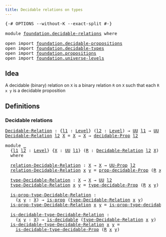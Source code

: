 ```yaml
---
title: Decidable relations on types
---
```


<pre class="Agda"><a id="54" class="Symbol">{-#</a> <a id="58" class="Keyword">OPTIONS</a> <a id="66" class="Pragma">--without-K</a> <a id="78" class="Pragma">--exact-split</a> <a id="92" class="Symbol">#-}</a>

<a id="97" class="Keyword">module</a> <a id="104" href="foundation.decidable-relations.html" class="Module">foundation.decidable-relations</a> <a id="135" class="Keyword">where</a>

<a id="142" class="Keyword">open</a> <a id="147" class="Keyword">import</a> <a id="154" href="foundation.decidable-propositions.html" class="Module">foundation.decidable-propositions</a>
<a id="188" class="Keyword">open</a> <a id="193" class="Keyword">import</a> <a id="200" href="foundation.decidable-types.html" class="Module">foundation.decidable-types</a>
<a id="227" class="Keyword">open</a> <a id="232" class="Keyword">import</a> <a id="239" href="foundation.propositions.html" class="Module">foundation.propositions</a>
<a id="263" class="Keyword">open</a> <a id="268" class="Keyword">import</a> <a id="275" href="foundation.universe-levels.html" class="Module">foundation.universe-levels</a>
</pre>
## Idea

A decidable (binary) relation on `X` is a binary relation `R` on `X` such that each `R x y` is a decidable proposition

## Definitions

### Decidable relations

<pre class="Agda"><a id="Decidable-Relation"></a><a id="485" href="foundation.decidable-relations.html#485" class="Function">Decidable-Relation</a> <a id="504" class="Symbol">:</a> <a id="506" class="Symbol">{</a><a id="507" href="foundation.decidable-relations.html#507" class="Bound">l1</a> <a id="510" class="Symbol">:</a> <a id="512" href="Agda.Primitive.html#597" class="Postulate">Level</a><a id="517" class="Symbol">}</a> <a id="519" class="Symbol">(</a><a id="520" href="foundation.decidable-relations.html#520" class="Bound">l2</a> <a id="523" class="Symbol">:</a> <a id="525" href="Agda.Primitive.html#597" class="Postulate">Level</a><a id="530" class="Symbol">)</a> <a id="532" class="Symbol">→</a> <a id="534" href="foundation-core.universe-levels.html#235" class="Primitive">UU</a> <a id="537" href="foundation.decidable-relations.html#507" class="Bound">l1</a> <a id="540" class="Symbol">→</a> <a id="542" href="foundation-core.universe-levels.html#235" class="Primitive">UU</a> <a id="545" class="Symbol">(</a><a id="546" href="foundation.decidable-relations.html#507" class="Bound">l1</a> <a id="549" href="Agda.Primitive.html#810" class="Primitive Operator">⊔</a> <a id="551" href="Agda.Primitive.html#780" class="Primitive">lsuc</a> <a id="556" href="foundation.decidable-relations.html#520" class="Bound">l2</a><a id="558" class="Symbol">)</a>
<a id="560" href="foundation.decidable-relations.html#485" class="Function">Decidable-Relation</a> <a id="579" href="foundation.decidable-relations.html#579" class="Bound">l2</a> <a id="582" href="foundation.decidable-relations.html#582" class="Bound">X</a> <a id="584" class="Symbol">=</a> <a id="586" href="foundation.decidable-relations.html#582" class="Bound">X</a> <a id="588" class="Symbol">→</a> <a id="590" href="foundation.decidable-relations.html#582" class="Bound">X</a> <a id="592" class="Symbol">→</a> <a id="594" href="foundation.decidable-propositions.html#2483" class="Function">decidable-Prop</a> <a id="609" href="foundation.decidable-relations.html#579" class="Bound">l2</a>

<a id="613" class="Keyword">module</a> <a id="620" href="foundation.decidable-relations.html#620" class="Module">_</a>
  <a id="624" class="Symbol">{</a><a id="625" href="foundation.decidable-relations.html#625" class="Bound">l1</a> <a id="628" href="foundation.decidable-relations.html#628" class="Bound">l2</a> <a id="631" class="Symbol">:</a> <a id="633" href="Agda.Primitive.html#597" class="Postulate">Level</a><a id="638" class="Symbol">}</a> <a id="640" class="Symbol">{</a><a id="641" href="foundation.decidable-relations.html#641" class="Bound">X</a> <a id="643" class="Symbol">:</a> <a id="645" href="foundation-core.universe-levels.html#235" class="Primitive">UU</a> <a id="648" href="foundation.decidable-relations.html#625" class="Bound">l1</a><a id="650" class="Symbol">}</a> <a id="652" class="Symbol">(</a><a id="653" href="foundation.decidable-relations.html#653" class="Bound">R</a> <a id="655" class="Symbol">:</a> <a id="657" href="foundation.decidable-relations.html#485" class="Function">Decidable-Relation</a> <a id="676" href="foundation.decidable-relations.html#628" class="Bound">l2</a> <a id="679" href="foundation.decidable-relations.html#641" class="Bound">X</a><a id="680" class="Symbol">)</a>
  <a id="684" class="Keyword">where</a>

  <a id="693" href="foundation.decidable-relations.html#693" class="Function">relation-Decidable-Relation</a> <a id="721" class="Symbol">:</a> <a id="723" href="foundation.decidable-relations.html#641" class="Bound">X</a> <a id="725" class="Symbol">→</a> <a id="727" href="foundation.decidable-relations.html#641" class="Bound">X</a> <a id="729" class="Symbol">→</a> <a id="731" href="foundation-core.propositions.html#1393" class="Function">UU-Prop</a> <a id="739" href="foundation.decidable-relations.html#628" class="Bound">l2</a>
  <a id="744" href="foundation.decidable-relations.html#693" class="Function">relation-Decidable-Relation</a> <a id="772" href="foundation.decidable-relations.html#772" class="Bound">x</a> <a id="774" href="foundation.decidable-relations.html#774" class="Bound">y</a> <a id="776" class="Symbol">=</a> <a id="778" href="foundation.decidable-propositions.html#2632" class="Function">prop-decidable-Prop</a> <a id="798" class="Symbol">(</a><a id="799" href="foundation.decidable-relations.html#653" class="Bound">R</a> <a id="801" href="foundation.decidable-relations.html#772" class="Bound">x</a> <a id="803" href="foundation.decidable-relations.html#774" class="Bound">y</a><a id="804" class="Symbol">)</a>

  <a id="809" href="foundation.decidable-relations.html#809" class="Function">type-Decidable-Relation</a> <a id="833" class="Symbol">:</a> <a id="835" href="foundation.decidable-relations.html#641" class="Bound">X</a> <a id="837" class="Symbol">→</a> <a id="839" href="foundation.decidable-relations.html#641" class="Bound">X</a> <a id="841" class="Symbol">→</a> <a id="843" href="foundation-core.universe-levels.html#235" class="Primitive">UU</a> <a id="846" href="foundation.decidable-relations.html#628" class="Bound">l2</a>
  <a id="851" href="foundation.decidable-relations.html#809" class="Function">type-Decidable-Relation</a> <a id="875" href="foundation.decidable-relations.html#875" class="Bound">x</a> <a id="877" href="foundation.decidable-relations.html#877" class="Bound">y</a> <a id="879" class="Symbol">=</a> <a id="881" href="foundation.decidable-propositions.html#2709" class="Function">type-decidable-Prop</a> <a id="901" class="Symbol">(</a><a id="902" href="foundation.decidable-relations.html#653" class="Bound">R</a> <a id="904" href="foundation.decidable-relations.html#875" class="Bound">x</a> <a id="906" href="foundation.decidable-relations.html#877" class="Bound">y</a><a id="907" class="Symbol">)</a>

  <a id="912" href="foundation.decidable-relations.html#912" class="Function">is-prop-type-Decidable-Relation</a> <a id="944" class="Symbol">:</a>
    <a id="950" class="Symbol">(</a><a id="951" href="foundation.decidable-relations.html#951" class="Bound">x</a> <a id="953" href="foundation.decidable-relations.html#953" class="Bound">y</a> <a id="955" class="Symbol">:</a> <a id="957" href="foundation.decidable-relations.html#641" class="Bound">X</a><a id="958" class="Symbol">)</a> <a id="960" class="Symbol">→</a> <a id="962" href="foundation-core.propositions.html#1309" class="Function">is-prop</a> <a id="970" class="Symbol">(</a><a id="971" href="foundation.decidable-relations.html#809" class="Function">type-Decidable-Relation</a> <a id="995" href="foundation.decidable-relations.html#951" class="Bound">x</a> <a id="997" href="foundation.decidable-relations.html#953" class="Bound">y</a><a id="998" class="Symbol">)</a>
  <a id="1002" href="foundation.decidable-relations.html#912" class="Function">is-prop-type-Decidable-Relation</a> <a id="1034" href="foundation.decidable-relations.html#1034" class="Bound">x</a> <a id="1036" href="foundation.decidable-relations.html#1036" class="Bound">y</a> <a id="1038" class="Symbol">=</a> <a id="1040" href="foundation.decidable-propositions.html#2806" class="Function">is-prop-type-decidable-Prop</a> <a id="1068" class="Symbol">(</a><a id="1069" href="foundation.decidable-relations.html#653" class="Bound">R</a> <a id="1071" href="foundation.decidable-relations.html#1034" class="Bound">x</a> <a id="1073" href="foundation.decidable-relations.html#1036" class="Bound">y</a><a id="1074" class="Symbol">)</a>

  <a id="1079" href="foundation.decidable-relations.html#1079" class="Function">is-decidable-type-Decidable-Relation</a> <a id="1116" class="Symbol">:</a>
    <a id="1122" class="Symbol">(</a><a id="1123" href="foundation.decidable-relations.html#1123" class="Bound">x</a> <a id="1125" href="foundation.decidable-relations.html#1125" class="Bound">y</a> <a id="1127" class="Symbol">:</a> <a id="1129" href="foundation.decidable-relations.html#641" class="Bound">X</a><a id="1130" class="Symbol">)</a> <a id="1132" class="Symbol">→</a> <a id="1134" href="foundation.decidable-types.html#1918" class="Function">is-decidable</a> <a id="1147" class="Symbol">(</a><a id="1148" href="foundation.decidable-relations.html#809" class="Function">type-Decidable-Relation</a> <a id="1172" href="foundation.decidable-relations.html#1123" class="Bound">x</a> <a id="1174" href="foundation.decidable-relations.html#1125" class="Bound">y</a><a id="1175" class="Symbol">)</a>
  <a id="1179" href="foundation.decidable-relations.html#1079" class="Function">is-decidable-type-Decidable-Relation</a> <a id="1216" href="foundation.decidable-relations.html#1216" class="Bound">x</a> <a id="1218" href="foundation.decidable-relations.html#1218" class="Bound">y</a> <a id="1220" class="Symbol">=</a>
    <a id="1226" href="foundation.decidable-propositions.html#2939" class="Function">is-decidable-type-decidable-Prop</a> <a id="1259" class="Symbol">(</a><a id="1260" href="foundation.decidable-relations.html#653" class="Bound">R</a> <a id="1262" href="foundation.decidable-relations.html#1216" class="Bound">x</a> <a id="1264" href="foundation.decidable-relations.html#1218" class="Bound">y</a><a id="1265" class="Symbol">)</a>
</pre>